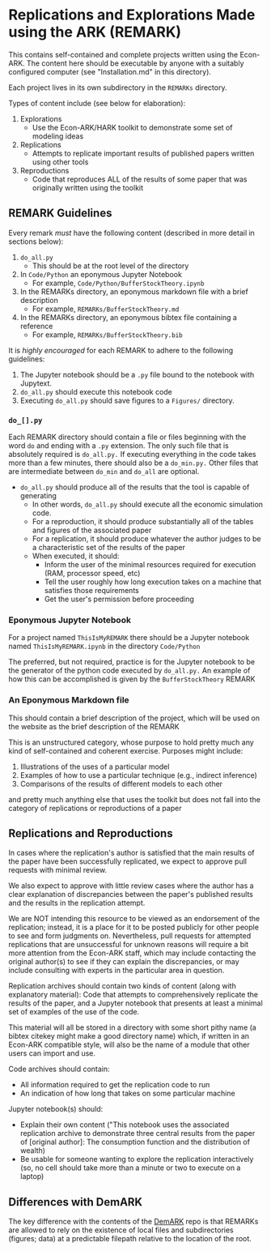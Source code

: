 # Replications and Explorations Made using the ARK (REMARK)

This contains self-contained and complete projects written using the Econ-ARK.
The content here should be executable by anyone with a suitably configured computer (see "Installation.md"
in this directory).

Each project lives in its own subdirectory in the `REMARKs` directory.  

Types of content include (see below for elaboration):

1. Explorations
   * Use the Econ-ARK/HARK toolkit to demonstrate some set of modeling ideas
1. Replications
   * Attempts to replicate important results of published papers written using other tools
1. Reproductions
   * Code that reproduces ALL of the results of some paper that was originally written using the toolkit

## REMARK Guidelines

Every remark *must* have the following content (described in more detail in sections below):
1. `do_all.py`
    * This should be at the root level of the directory
1. In `Code/Python` an eponymous Jupyter Notebook
    * For example, `Code/Python/BufferStockTheory.ipynb`
1. In the REMARKs directory, an eponymous markdown file with a brief description
    * For example, `REMARKs/BufferStockTheory.md`
1. In the REMARKs directory, an eponymous bibtex file containing a reference
    * For example, `REMARKs/BufferStockTheory.bib`

It is *highly encouraged* for each REMARK to adhere to the following guidelines:

1. The Jupyter notebook should be a `.py` file bound to the notebook with Jupytext.
1. `do_all.py` should execute this notebook code
1. Executing `do_all.py` should save figures to a `Figures/` directory.

### `do_[].py`

Each REMARK directory should contain a file or files beginning with the word `do` and ending with a `.py` extension. The only such file that is absolutely required is `do_all.py.` If executing everything in the code takes more than a few minutes, there should also be a `do_min.py.` Other files that are intermediate between `do_min` and `do_all` are optional.

* `do_all.py` should produce all of the results that the tool is capable of generating
   * In other words, `do_all.py` should execute all the economic simulation code.
   * For a reproduction, it should produce substantially all of the tables and figures of the associated paper
   * For a replication, it should produce whatever the author judges to be a characteristic set of the results of the paper
   * When executed, it should:
      * Inform the user of the minimal resources required for execution (RAM, processor speed, etc)
	  * Tell the user roughly how long execution takes on a machine that satisfies those requirements
	  * Get the user's permission before proceeding

### Eponymous Jupyter Notebook

For a project named `ThisIsMyREMARK` there should be a Jupyter notebook named `ThisIsMyREMARK.ipynb`  in the directory `Code/Python`

The preferred, but not required, practice is for the Jupyter notebook to be the generator of the python code executed by `do_all.py.`  An example of how this can be accomplished is given by the `BufferStockTheory`
REMARK

### An Eponymous Markdown file

This should contain a brief description of the project, which will be used on the website as the brief description of the REMARK

This is an unstructured category, whose purpose to hold pretty much any kind of self-contained and coherent exercise. Purposes might include:

1. Illustrations of the uses of a particular model
1. Examples of how to use a particular technique (e.g., indirect inference)
1. Comparisons of the results of different models to each other

and pretty much anything else that uses the toolkit but does not fall into the category of replications or reproductions of a paper

## Replications and Reproductions

<!--
The [ballpark](http://github.com/econ-ark/ballpark) is a place for the set of papers that we would be delighted to have replicated in the Econ-ARK.

This REMARK repo is where we intend to store such replications (as well as the code for papers whose codebase was originally written using the Econ-ARK).
-->

In cases where the replication's author is satisfied that the main results of the paper have been successfully replicated, we expect to approve pull requests with minimal review.

We also expect to approve with little review cases where the author has a clear explanation of discrepancies between the paper's published results and the results in the replication attempt.

We are NOT intending this resource to be viewed as an endorsement of the replication; instead, it is a place for it to be posted publicly for other people to see and form judgments on. Nevertheless, pull requests for attempted replications that are unsuccessful for unknown reasons will require a bit more attention from the Econ-ARK staff, which may include contacting the original author(s) to see if they can explain the discrepancies, or may include consulting with experts in the particular area in question.

Replication archives should contain two kinds of content (along with explanatory material):
Code that attempts to comprehensively replicate the results of the paper, and a Jupyter notebook that presents at least a minimal set of examples of the use of the code.

This material will all be stored in a directory with some short pithy name (a bibtex citekey might make a good directory name) which, if written in an Econ-ARK compatible style, will also be the name of a module that other users can import and use.

Code archives should contain:
   * All information required to get the replication code to run
   * An indication of how long that takes on some particular machine

Jupyter notebook(s) should:
   * Explain their own content ("This notebook uses the associated replication archive to demonstrate three central results from the paper of [original author]: The consumption function and the distribution of wealth)
   * Be usable for someone wanting to explore the replication interactively (so, no cell should take more than a minute or two to execute on a laptop)

## Differences with DemARK

The key difference with the contents of the [DemARK](https://github.com/econ-ark/DemARK) repo is that REMARKs are allowed to rely on the existence of local files and subdirectories (figures; data) at a predictable filepath relative to the location of the root.